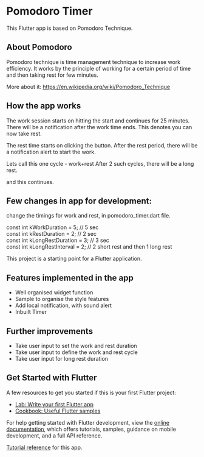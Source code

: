 # Pomodoro Timer

This Flutter app is based on Pomodoro Technique.

## About Pomodoro
Pomodoro technique is time management technique to increase work efficiency. 
It works by the principle of working for a certain period of time and then taking rest for few minutes.

More about it: https://en.wikipedia.org/wiki/Pomodoro_Technique

## How the app works
The work session starts on hitting the start and continues for 25 minutes.
There will be a notification after the work time ends. This denotes you can now take rest.

The rest time starts on clicking the button. 
After the rest period, there will be a notification alert to start the work.

Lets call this one cycle - work+rest
After 2 such cycles, there will be a long rest.

and this continues.

## Few changes in app for development:
change the timings for work and rest, in pomodoro_timer.dart file.

const int kWorkDuration = 5; // 5 sec <br>
const int kRestDuration = 2; // 2 sec <br>
const int kLongRestDuration = 3; // 3 sec <br>
const int kLongRestInterval = 2; // 2 short rest and then 1 long rest <br>

This project is a starting point for a Flutter application.

## Features implemented in the app
- Well organised widget function
- Sample to organise the style features
- Add local notification, with sound alert
- Inbuilt Timer 

## Further improvements

- Take user input to set the work and rest duration
- Take user input to define the work and rest cycle
- Take user input for long rest duration

## Get Started with Flutter

A few resources to get you started if this is your first Flutter project:

- [Lab: Write your first Flutter app](https://docs.flutter.dev/get-started/codelab)
- [Cookbook: Useful Flutter samples](https://docs.flutter.dev/cookbook)

For help getting started with Flutter development, view the
[online documentation](https://docs.flutter.dev/), which offers tutorials,
samples, guidance on mobile development, and a full API reference.

[Tutorial reference](https://www.raywenderlich.com/34019063-creating-local-notifications-in-flutter) for this app.
